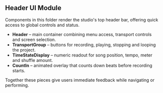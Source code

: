 ## Header UI Module

Components in this folder render the studio's top header bar, offering quick access to global controls and status.

- **Header** – main container combining menu access, transport controls and screen selection.
- **TransportGroup** – buttons for recording, playing, stopping and looping the project.
- **TimeStateDisplay** – numeric readout for song position, tempo, meter and shuffle amount.
- **CountIn** – animated overlay that counts down beats before recording starts.

Together these pieces give users immediate feedback while navigating or performing.
